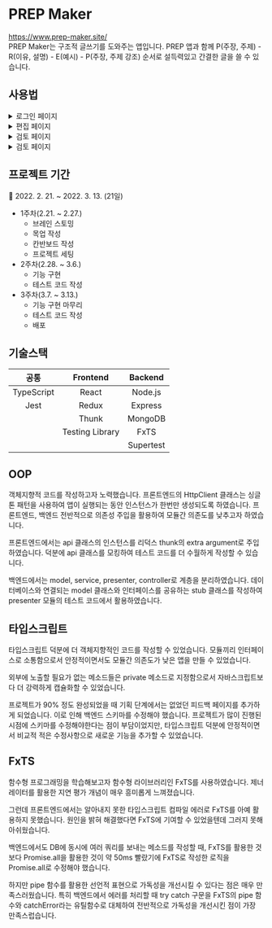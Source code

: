 # PREP Maker

https://www.prep-maker.site/  
PREP Maker는 구조적 글쓰기를 도와주는 앱입니다. PREP 앱과 함께 P(주장, 주제) - R(이유, 설명) - E(예시) - P(주장, 주제 강조) 순서로 설득력있고 간결한 글을 쓸 수 있습니다.

## 사용법

 <details>
  <summary>로그인 페이지</summary>
  <div markdown="1">

![로그인 페이지](https://user-images.githubusercontent.com/80461702/159209265-baa73dbe-427e-490f-ae31-0c55e7bb9091.png)

1. 로그인을 합니다. 계정이 없으면 회원가입을 합니다.
</div>
</details>

 <details>
  <summary>편집 페이지</summary>
  <div markdown="1">

![편집 페이지](https://user-images.githubusercontent.com/80461702/159209328-dae5e2ea-c01f-4e65-b333-366f276e25a9.png)
![편집 페이지](https://user-images.githubusercontent.com/80461702/159209337-00f274df-b928-415f-9fcd-d6224142c000.png)

2. 새 글을 생성합니다.
3. 블록을 생성합니다.
4. 블록 타입에 맞게 글을 씁니다.
5. 제목을 클릭하면 제목을 수정할 수 있습니다.
6. 블록 삭제 버튼을 눌러 블록을 삭제할 수 있습니다.

7. 블록을 드래그 앤 드롭하여 PREP 순서로 블록을 합체합니다. 문단 검사를 통과하지 못한 블록은 합체가 불가합니다.
8. 블록이 모두 합체되면 완료 버튼을 눌러 검토 페이지로 이동합니다.

9. 로그인을 합니다. 계정이 없으면 회원가입을 합니다.
</div>
</details>

<details>
  <summary>검토 페이지</summary>
  <div markdown="1">
  
![검토 페이지](https://user-images.githubusercontent.com/80461702/159209690-0d7ee104-5e7d-403a-8a48-59b5ad039bb1.png)

9. 검토페이지에서 문단을 클릭하여 문단을 수정할 수 있습니다.
10. 공유버튼을 눌러 다른 사람에게 공유할 수 있는 링크를 복사할 수 있습니다.
</div>
</details>

<details>
  <summary>검토 페이지</summary>
  <div markdown="1">
  
![피드백 페이지](https://user-images.githubusercontent.com/80461702/159209604-b1c9bd32-f023-47b1-af60-d52a42d889be.png)

11. 공유된 링크를 주소에 붙여넣으면 피드백 페이지가 열립니다.
12. 피드백 페이지에서 문단을 클릭하면 코멘트를 작성할 수 있습니다. 로그인하지 않은 사용자는 로그인 페이지로 이동할 수 있습니다.
13. 코멘트 작성 버튼을 누르면 pending 상태의 코멘트가 생성됩니다.
14. 완료 버튼을 눌러 전송, 취소를 선택할 수 있습니다. 전송 버튼을 누르면 코멘트가 저장됩니다. 취소 버튼을 누르면 pending 상태인 코멘트가 삭제됩니다.
15. 코멘트 작성자는 삭제 버튼을 눌러 작성된 코멘트를 삭제할 수 있습니다.
</div>
</details>

## 프로젝트 기간

📆 2022. 2. 21. ~ 2022. 3. 13. (21일)

- 1주차(2.21. ~ 2.27.)
  - 브레인 스토밍
  - 목업 작성
  - 칸반보드 작성
  - 프로젝트 세팅
- 2주차(2.28. ~ 3.6.)
  - 기능 구현
  - 테스트 코드 작성
- 3주차(3.7. ~ 3.13.)
  - 기능 구현 마무리
  - 테스트 코드 작성
  - 배포

## 기술스택

|    공통    |    Frontend     |  Backend  |
| :--------: | :-------------: | :-------: |
| TypeScript |      React      |  Node.js  |
|    Jest    |      Redux      |  Express  |
|            |      Thunk      |  MongoDB  |
|            | Testing Library |   FxTS    |
|            |                 | Supertest |

## OOP

객체지향적 코드를 작성하고자 노력했습니다. 프론트엔드의 HttpClient 클래스는 싱글톤 패턴을 사용하여 앱이 실행되는 동안 인스턴스가 한번만 생성되도록 하였습니다. 프론트엔드, 백엔드 전반적으로 의존성 주입을 활용하여 모듈간 의존도를 낮추고자 하였습니다.

프론트엔드에서는 api 클래스의 인스턴스를 리덕스 thunk의 extra argument로 주입하였습니다. 덕분에 api 클래스를 모킹하여 테스트 코드를 더 수월하게 작성할 수 있습니다.

백엔드에서는 model, service, presenter, controller로 계층을 분리하였습니다. 데이터베이스와 연결되는 model 클래스와 인터페이스를 공유하는 stub 클래스를 작성하여 presenter 모듈의 테스트 코드에서 활용하였습니다.

## 타입스크립트

타입스크립트 덕분에 더 객체지향적인 코드를 작성할 수 있었습니다. 모듈끼리 인터페이스로 소통함으로서 안정적이면서도 모듈간 의존도가 낮은 앱을 만들 수 있었습니다.

외부에 노출할 필요가 없는 메소드들은 private 메소드로 지정함으로서 자바스크립트보다 더 강력하게 캡슐화할 수 있었습니다.

프로젝트가 90% 정도 완성되었을 때 기획 단계에서는 없었던 피드백 페이지를 추가하게 되었습니다. 이로 인해 백엔드 스키마를 수정해야 했습니다. 프로젝트가 많이 진행된 시점에 스키마를 수정해야한다는 점이 부담이었지만, 타입스크립트 덕분에 안정적이면서 비교적 적은 수정사항으로 새로운 기능을 추가할 수 있었습니다.

## FxTS

함수형 프로그래밍을 학습해보고자 함수형 라이브러리인 FxTS를 사용하였습니다. 제너레이터를 활용한 지연 평가 개념이 매우 흥미롭게 느껴졌습니다.

그런데 프론트엔드에서는 알아내지 못한 타입스크립트 컴파일 에러로 FxTS를 아예 활용하지 못했습니다. 원인을 밝혀 해결했다면 FxTS에 기여할 수 있었을텐데 그러지 못해 아쉬웠습니다.

백엔드에서도 DB에 동시에 여러 쿼리를 보내는 메소드를 작성할 때, FxTS를 활용한 것보다 Promise.all을 활용한 것이 약 50ms 빨랐기에 FxTS로 작성한 로직을 Promise.all로 수정해야 했습니다.

하지만 pipe 함수를 활용한 선언적 표현으로 가독성을 개선시킬 수 있다는 점은 매우 만족스러웠습니다. 특히 백엔드에서 에러를 처리할 때 try catch 구문을 FxTS의 pipe 함수와 catchError라는 유틸함수로 대체하여 전반적으로 가독성을 개선시킨 점이 가장 만족스럽습니다.
